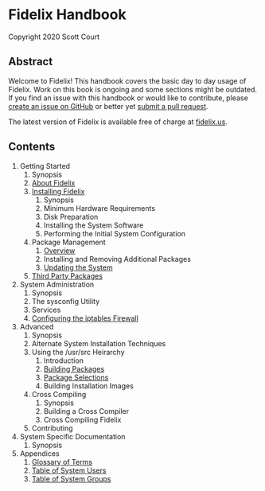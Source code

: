 Fidelix Handbook
================

Copyright 2020 Scott Court

Abstract
--------

Welcome to Fidelix! This handbook covers the basic day to day usage of Fidelix.
Work on this book is ongoing and some sections might be outdated. If you find
an issue with this handbook or would like to contribute, please [create an
issue on GitHub](https://github.com/Z5T1/fidelix/issues) or better yet [submit
a pull request](https://github.com/Z5T1/fidelix/pulls).

The latest version of Fidelix is available free of charge at
[fidelix.us](https://fidelix.us).

Contents
--------

1. Getting Started
   1. Synopsis
   2. [About Fidelix](about.md)
   3. [Installing Fidelix](install.md)
      1. Synopsis
      2. Minimum Hardware Requirements
      3. Disk Preparation
      4. Installing the System Software
      5. Performing the Initial System Configuration
   4. Package Management
      1. [Overview](package-management.md)
      2. Installing and Removing Additional Packages
      3. [Updating the System](updating.md)
   5. [Third Party Packages](third-party-packages.md)
2. System Administration
   1. Synopsis
   2. The sysconfig Utility
   3. Services
   4. [Configuring the iptables Firewall](firewall.md)
3. Advanced
   1. Synopsis
   2. Alternate System Installation Techniques
   3. Using the /usr/src Heirarchy
      1. Introduction
      2. [Building Packages](src.md)
      3. [Package Selections](package-selections.md)
      4. Building Installation Images
   4. Cross Compiling
      1. Synopsis
      2. Building a Cross Compiler
      3. Cross Compiling Fidelix
   5. Contributing
4. System Specific Documentation
   1. Synopsis
5. Appendices
   1. [Glossary of Terms](glossary.md)
   2. [Table of System Users](users.md)
   3. [Table of System Groups](groups.md)

